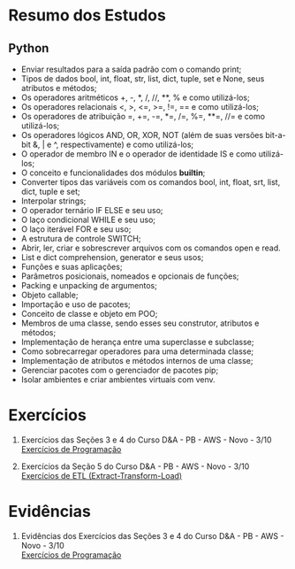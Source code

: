 # Resumo dos Estudos

## Python

- Enviar resultados para a saída padrão com o comando print;
- Tipos de dados bool, int, float, str, list, dict, tuple, set e None, seus atributos e métodos;
- Os operadores aritméticos +, -, \*, /, //, \*\*, % e como utilizá-los;
- Os operadores relacionais <, >, <=, >=, !=, == e como utilizá-los;
- Os operadores de atribuição =, +=, -=, \*=, /=, %=, \*\*=, //= e como utilizá-los;
- Os operadores lógicos AND, OR, XOR, NOT (além de suas versões bit-a-bit &, | e ^, respectivamente) e como utilizá-los;
- O operador de membro IN e o operador de identidade IS e como utilizá-los;
- O conceito e funcionalidades dos módulos **builtin**;
- Converter tipos das variáveis com os comandos bool, int, float, srt, list, dict, tuple e set;
- Interpolar strings;
- O operador ternário IF ELSE e seu uso;
- O laço condicional WHILE e seu uso;
- O laço iterável FOR e seu uso;
- A estrutura de controle SWITCH;
- Abrir, ler, criar e sobrescrever arquivos com os comandos open e read.
- List e dict comprehension, generator e seus usos;
- Funções e suas aplicações;
- Parâmetros posicionais, nomeados e opcionais de funções;
- Packing e unpacking de argumentos;
- Objeto callable;
- Importação e uso de pacotes;
- Conceito de classe e objeto em POO;
- Membros de uma classe, sendo esses seu construtor, atributos e métodos;
- Implementação de herança entre uma superclasse e subclasse;
- Como sobrecarregar operadores para uma determinada classe;
- Implementação de atributos e métodos internos de uma classe;
- Gerenciar pacotes com o gerenciador de pacotes pip;
- Isolar ambientes e criar ambientes virtuais com venv.

# Exercícios

1. Exercícios das Seções 3 e 4 do Curso D&A - PB - AWS - Novo - 3/10\
   [Exercícios de Programação](exercicios/Exercicios%20de%20Programacao/README.md)

2. Exercícios da Seção 5 do Curso D&A - PB - AWS - Novo - 3/10\
   [Exercícios de ETL (Extract-Transform-Load)](exercicios/Exercicios%20ETL/README.md)

# Evidências

1. Evidências dos Exercícios das Seções 3 e 4 do Curso D&A - PB - AWS - Novo - 3/10\
   [Exercícios de Programação](evidencias/Exercicios%20de%20Programacao/)
